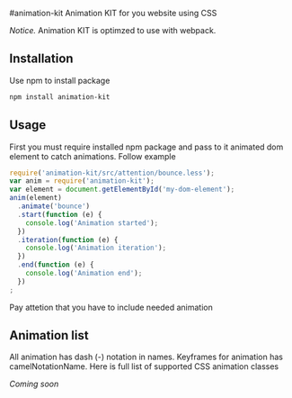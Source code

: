 #animation-kit
Animation KIT for you website using CSS

*Notice.* Animation KIT is optimzed to use with webpack.

## Installation
Use npm to install package

```bash
npm install animation-kit
```

## Usage
First you must require installed npm package and pass to it animated dom element to catch animations.
Follow example

```javascript
require('animation-kit/src/attention/bounce.less');
var anim = require('animation-kit');
var element = document.getElementById('my-dom-element');
anim(element)
  .animate('bounce')
  .start(function (e) {
    console.log('Animation started');
  })
  .iteration(function (e) {
    console.log('Animation iteration');
  })
  .end(function (e) {
    console.log('Animation end');
  })
;
```

Pay attetion that you have to include needed animation

## Animation list
All animation has dash (-) notation in names. Keyframes for animation has camelNotationName.
Here is full list of supported CSS animation classes

*Coming soon*
